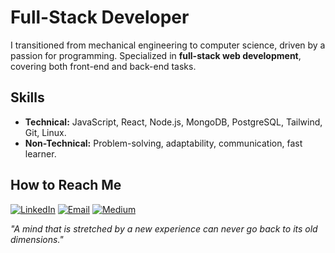 # Full-Stack Developer

I transitioned from mechanical engineering to computer science, driven by a passion for programming. Specialized in **full-stack web development**, covering both front-end and back-end tasks.

## Skills

- **Technical:** JavaScript, React, Node.js, MongoDB, PostgreSQL, Tailwind, Git, Linux.
- **Non-Technical:** Problem-solving, adaptability, communication, fast learner.

## How to Reach Me
[![LinkedIn](https://img.shields.io/badge/-LinkedIn-0077B5?style=flat&logo=linkedin&logoColor=white)](https://www.linkedin.com/in/gvnwv/) [![Email](https://img.shields.io/badge/-Email-D14836?style=flat&logo=gmail&logoColor=white)](mailto:geoxp98@gmail.com) [![Medium](https://img.shields.io/badge/-Medium-000000?style=flat&logo=medium&logoColor=white)](https://medium.com/@gvnwv)

_"A mind that is stretched by a new experience can never go back to its old dimensions."_
